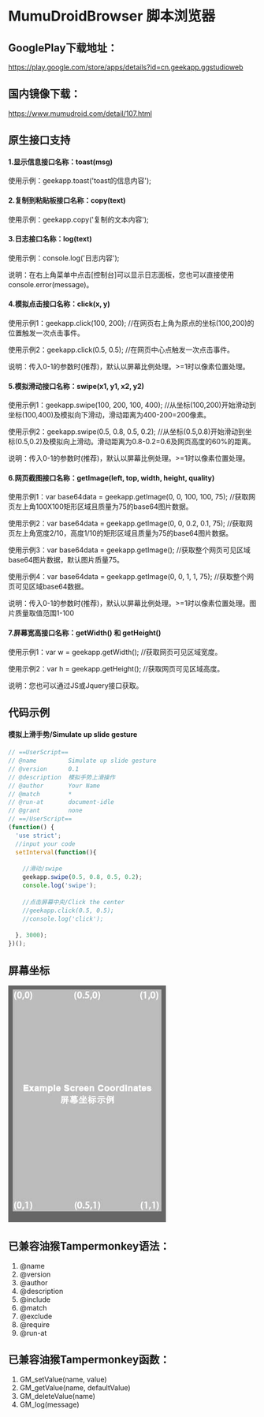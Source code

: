 # MumuDroidBrowser 脚本浏览器
## GooglePlay下载地址：
https://play.google.com/store/apps/details?id=cn.geekapp.ggstudioweb

## 国内镜像下载：
https://www.mumudroid.com/detail/107.html

## 原生接口支持
#### 1.显示信息接口名称：toast(msg)

使用示例：geekapp.toast('toast的信息内容');

#### 2.复制到粘贴板接口名称：copy(text)

使用示例：geekapp.copy('复制的文本内容');

#### 3.日志接口名称：log(text)

使用示例：console.log('日志内容');

说明：在右上角菜单中点击[控制台]可以显示日志面板，您也可以直接使用console.error(message)。

#### 4.模拟点击接口名称：click(x, y)

使用示例1：geekapp.click(100, 200); //在网页右上角为原点的坐标(100,200)的位置触发一次点击事件。

使用示例2：geekapp.click(0.5, 0.5); //在网页中心点触发一次点击事件。

说明：传入0-1的参数时(推荐)，默认以屏幕比例处理。>=1时以像素位置处理。

#### 5.模拟滑动接口名称：swipe(x1, y1, x2, y2)

使用示例1：geekapp.swipe(100, 200, 100, 400); //从坐标(100,200)开始滑动到坐标(100,400)及模拟向下滑动，滑动距离为400-200=200像素。

使用示例2：geekapp.swipe(0.5, 0.8, 0.5, 0.2); //从坐标(0.5,0.8)开始滑动到坐标(0.5,0.2)及模拟向上滑动。滑动距离为0.8-0.2=0.6及网页高度的60%的距离。

说明：传入0-1的参数时(推荐)，默认以屏幕比例处理。>=1时以像素位置处理。

#### 6.网页截图接口名称：getImage(left, top, width, height, quality)

使用示例1：var base64data = geekapp.getImage(0, 0, 100, 100, 75); //获取网页左上角100X100矩形区域且质量为75的base64图片数据。

使用示例2：var base64data = geekapp.getImage(0, 0, 0.2, 0.1, 75); //获取网页左上角宽度2/10，高度1/10的矩形区域且质量为75的base64图片数据。

使用示例3：var base64data = geekapp.getImage(); //获取整个网页可见区域base64图片数据，默认图片质量75。

使用示例4：var base64data = geekapp.getImage(0, 0, 1, 1, 75); //获取整个网页可见区域base64数据。

说明：传入0-1的参数时(推荐)，默认以屏幕比例处理。>=1时以像素位置处理。图片质量取值范围1-100

#### 7.屏幕宽高接口名称：getWidth() 和 getHeight()

使用示例1：var w = geekapp.getWidth(); //获取网页可见区域宽度。

使用示例2：var h = geekapp.getHeight(); //获取网页可见区域高度。

说明：您也可以通过JS或Jquery接口获取。

## 代码示例
#### 模拟上滑手势/Simulate up slide gesture
```javascript
// ==UserScript==
// @name         Simulate up slide gesture
// @version      0.1
// @description  模拟手势上滑操作
// @author       Your Name
// @match        *
// @run-at       document-idle
// @grant        none
// ==/UserScript==
(function() {
  'use strict';
  //input your code
  setInterval(function(){
	
	//滑动/swipe
	geekapp.swipe(0.5, 0.8, 0.5, 0.2);
	console.log('swipe');
	
	//点击屏幕中央/Click the center
	//geekapp.click(0.5, 0.5);
	//console.log('click');
	
  }, 3000);
})();
```
## 屏幕坐标
<img src="screen_coordinates.jpg" width="320">

## 已兼容油猴Tampermonkey语法：
1.  @name
2.  @version
3.  @author
4.  @description
5.  @include
6.  @match
7.  @exclude
8.  @require
9.  @run-at

## 已兼容油猴Tampermonkey函数：
1.  GM_setValue(name, value)
2.  GM_getValue(name, defaultValue)
3.  GM_deleteValue(name)
4.  GM_log(message)
